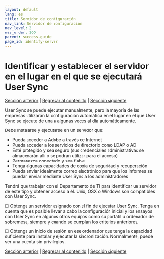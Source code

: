 ```yaml
---
layout: default
lang: es
title: Servidor de configuración
nav_link: Servidor de configuración
nav_level: 2
nav_order: 160
parent: success-guide
page_id: identify-server
---
```


# Identificar y establecer el servidor en el lugar en el que se ejecutará User Sync

[Sección anterior](setup_adobeio.md) \| [Regresar al contenido](index.md) \|  [Sección siguiente](install_sync.md)


User Sync se puede ejecutar manualmente, pero la mayoría de las empresas utilizarán la configuración automática en el lugar en el que User Sync se ejecute de una a algunas veces al día automáticamente.

Debe instalarse y ejecutarse en un servidor que:

  - Pueda acceder a Adobe a través de Internet
  - Pueda acceder a los servicios de directorio como LDAP o AD
  - Esté protegido y sea seguro (sus credenciales administrativas se almacenarán allí o se podrán utilizar para el acceso)
  - Permanezca conectado y sea fiable
  - Tenga algunas capacidades de copia de seguridad y recuperación
  - Pueda enviar idealmente correo electrónico para que los informes se puedan enviar mediante User Sync a los administradores

Tendrá que trabajar con el Departamento de TI para identificar un servidor de este tipo y obtener acceso a él.
Unix, OSX o Windows son compatibles con User Sync.

&#9744; Obtenga un servidor asignado con el fin de ejecutar User Sync. Tenga en cuenta que es posible llevar a cabo la configuración inicial y los ensayos con User Sync en algunos otros equipos como su portátil u ordenador de sobremesa, siempre y cuando se cumplan los criterios anteriores.

&#9744; Obtenga un inicio de sesión en ese ordenador que tenga la capacidad suficiente para instalar y ejecutar la sincronización. Normalmente, puede ser una cuenta sin privilegios.




[Sección anterior](setup_adobeio.md) \| [Regresar al contenido](index.md) \|  [Sección siguiente](install_sync.md)

